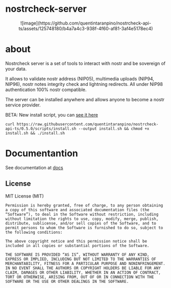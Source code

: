 # nostrcheck-server
<p align="center">
![image](https://github.com/quentintaranpino/nostrcheck-api-ts/assets/125748180/b4a7a4c3-938f-4f60-af81-3af4e5178ec4)
</p>

# about
Nostrcheck server is a set of tools to interact with nostr and be sovereign of your data. 

It allows to validate nostr address (NIP05), multimedia uploads (NIP94, NIP96), nostr notes integrity check and lightning redirects. All under NIP98 authentication 100% nostr compatible.

The server can be installed anywhere and allows anyone to become a nostr service provider. 


BETA: New install script, you can [see it here](https://github.com/quentintaranpino/nostrcheck-api-ts/blob/main/scripts/install.sh)

```
curl https://raw.githubusercontent.com/quentintaranpino/nostrcheck-api-ts/0.5.0/scripts/install.sh --output install.sh && chmod +x install.sh && ./install.sh
```
# Documentantion

See documentation at [docs](https://github.com/quentintaranpino/nostrcheck-api-ts/blob/main/DOCS.md)


## License

MIT License (MIT)

```
Permission is hereby granted, free of charge, to any person obtaining a copy of this software and associated documentation files (the “Software”), to deal in the Software without restriction, including without limitation the rights to use, copy, modify, merge, publish, distribute, sublicense, and/or sell copies of the Software, and to permit persons to whom the Software is furnished to do so, subject to the following conditions:

The above copyright notice and this permission notice shall be included in all copies or substantial portions of the Software.

THE SOFTWARE IS PROVIDED “AS IS”, WITHOUT WARRANTY OF ANY KIND, EXPRESS OR IMPLIED, INCLUDING BUT NOT LIMITED TO THE WARRANTIES OF MERCHANTABILITY, FITNESS FOR A PARTICULAR PURPOSE AND NONINFRINGEMENT. IN NO EVENT SHALL THE AUTHORS OR COPYRIGHT HOLDERS BE LIABLE FOR ANY CLAIM, DAMAGES OR OTHER LIABILITY, WHETHER IN AN ACTION OF CONTRACT, TORT OR OTHERWISE, ARISING FROM, OUT OF OR IN CONNECTION WITH THE SOFTWARE OR THE USE OR OTHER DEALINGS IN THE SOFTWARE.

```


